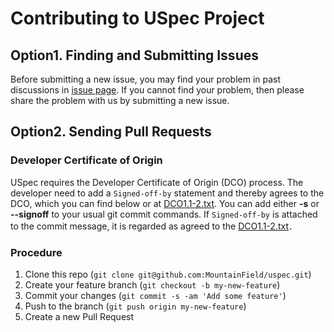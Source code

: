 Contributing to USpec Project
=============================



Option1. Finding and Submitting Issues
--------------------------------------

Before submitting a new issue, you may find your problem in past discussions in [issue page](https://github.com/MountainField/uspec/issues).
If you cannot find your problem, then please share the problem with us by submitting a new issue.



Option2. Sending Pull Requests
------------------------------

### Developer Certificate of Origin

USpec requires the Developer Certificate of Origin (DCO) process.
The developer need to add a `Signed-off-by` statement and thereby agrees to the DCO, which you can find below or at [DCO1.1-2.txt](DCO1.1-2.txt).
You can add either **-s** or **--signoff** to your usual git commit commands.
If `Signed-off-by` is attached to the commit message, it is regarded as agreed to the [DCO1.1-2.txt](DCO1.1-2.txt)．

### Procedure

1. Clone this repo (`git clone git@github.com:MountainField/uspec.git`)
2. Create your feature branch (`git checkout -b my-new-feature`)
3. Commit your changes (`git commit -s -am 'Add some feature'`)
4. Push to the branch (`git push origin my-new-feature`)
5. Create a new Pull Request
